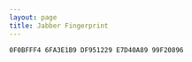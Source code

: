 ```yaml
---
layout: page
title: Jabber Fingerprint
---
```

    
    0F0BFFF4 6FA3E1B9 DF951229 E7D40A89 99F20896